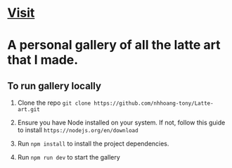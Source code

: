 # <a href="https://latteart.tonynguyen61.com" target="_blank" rel="noopener noreferrer">Visit</a>

# A personal gallery of all the latte art that I made.

## To run gallery locally

1. Clone the repo `git clone https://github.com/nhhoang-tony/Latte-art.git`

2. Ensure you have Node installed on your system. If not, follow this guide to install `https://nodejs.org/en/download`

3. Run `npm install` to install the project dependencies.

4. Run `npm run dev` to start the gallery
